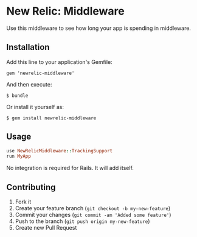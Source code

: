# New Relic: Middleware

Use this middleware to see how long your app is spending in middleware. 

## Installation

Add this line to your application's Gemfile:

    gem 'newrelic-middleware'

And then execute:

    $ bundle

Or install it yourself as:

    $ gem install newrelic-middleware

## Usage

```ruby
use NewRelicMiddleware::TrackingSupport
run MyApp
```

No integration is required for Rails. It will add itself.

## Contributing

1. Fork it
2. Create your feature branch (`git checkout -b my-new-feature`)
3. Commit your changes (`git commit -am 'Added some feature'`)
4. Push to the branch (`git push origin my-new-feature`)
5. Create new Pull Request
